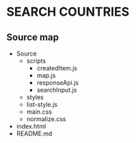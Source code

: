 # **SEARCH COUNTRIES**

## Source map

- Source
  - scripts
    - createdItem.js
    - map.js
    - responseApi.js
    - searchInput.js
  - styles
  - list-style.js
  - main.css
  - normalize.css
- index.html
- README.md
